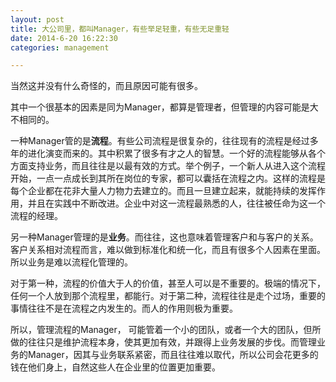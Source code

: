 ```yaml
---
layout: post
title: 大公司里，都叫Manager，有些举足轻重，有些无足重轻
date: 2014-6-20 16:22:30
categories: management

---
```


当然这并没有什么奇怪的，而且原因可能有很多。

其中一个很基本的因素是同为Manager，都算是管理者，但管理的内容可能是大不相同的。

一种Manager管的是**流程**。有些公司流程是很复杂的，往往现有的流程是经过多年的进化演变而来的。其中积累了很多有才之人的智慧。一个好的流程能够从各个方面支持业务，而且往往是以最有效的方式。举个例子，一个新人从进入这个流程开始，一点一点成长到其所在岗位的专家，都可以囊括在流程之内。这样的流程是每个企业都在花非大量人力物力去建立的。而且一旦建立起来，就能持续的发挥作用，并且在实践中不断改进。企业中对这一流程最熟悉的人，往往被任命为这一个流程的经理。

另一种Manager管理的是**业务**。而往往，这也意味着管理客户和与客户的关系。客户关系相对流程而言，难以做到标准化和统一化，而且有很多个人因素在里面。所以业务是难以流程化管理的。

对于第一种，流程的价值大于人的价值，甚至人可以是不重要的。极端的情况下，任何一个人放到那个流程里，都能行。对于第二种，流程往往是走个过场，重要的事情往往不是在流程之内发生的。而人的作用则极为重要。

所以，管理流程的Manager， 可能管着一个小的团队，或者一个大的团队，但所做的往往只是维护流程本身，使其更加有效，并跟得上业务发展的步伐。而管理业务的Manager，因其与业务联系紧密，而且往往难以取代，所以公司会花更多的钱在他们身上，自然这些人在企业里的位置更加重要。

